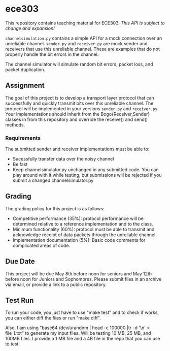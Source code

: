 # ece303
This repository contains teaching material for ECE303.
_This API is subject to change and expansion!_

`channelsimulation.py` contains a simple API for a mock connection over an unreliable channel. `sender.py` and `receiver.py` are mock sender and receivers that use this unreliable channel. These are examples that do not properly handle the bit errors in the channel.

The channel simulator will simulate random bit errors, packet loss, and packet duplication.

## Assignment
The goal of this project is to develop a transport layer protocol that can successfully and quickly transmit bits over this unreliable channel. The protocol will be implemented in your versions `sender.py` and `receiver.py`. Your implementations should inherit from the Bogo{Receiver,Sender} classes in from this repository and override the receive() and send() methods.

### Requirements
The submitted sender and receiver implementations must be able to:
* Sucessfully transfer data over the noisy channel
* Be fast
* Keep channelsimulator.py unchanged in any submitted code.  You can play around with it while testing, but submissions will be rejected if you submit a changed channelsimulator.py  
 
## Grading
The grading policy for this project is as follows:
* Competitive performance (35%): protocol performance will be determined relative to a reference implementation and to the class.
* Minimum functionality (60%): protocol must be able to transmit and acknowledge receipt of data packets through the unreliable channel.
* Implementation documentation (5%): Basic code comments for complicated areas of code.

## Due Date
This project will be due May 8th before noon for seniors and May 12th before noon for Juniors and Sophomores.
Please submit files in an archive via email, or provide a link to a public repository.

## Test Run
To run your code, you just have to use "make test" and to check if works, you can either diff the fiies or run "make diff".

Also, I am using "base64 /dev/urandom | head -c 100000 |tr -d '\n' > file_1.txt" to generate my input files.  Will be testing 10 MB, 25 MB, and 100MB files.  I provide a 1 MB  file and a 4B file in the repo that you can use to test. 



